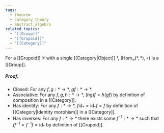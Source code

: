 ```yaml
---
tags:
  - theorem
  - category_theory
  - abstract_algebra
related topics:
  - "[[Group]]"
  - "[[Grupoid]]"
  - "[[Category]]"
---
```

For a [[Grupoid]] $\mathcal{C}$ with a single [[Category|Object]] $*$, $(\text{Hom}_\mathcal{C}(*,*), \circ)$ is a [[Group]].
##### Proof:
- Closed:
	For any $f,g:*\to *$, $gf: *\to *$.
- Associative:
	For any $f,g,h:*\to *$, $(hg)f=h(gf)$ by definition of composition in a [[Category]].
- Has identity:
	For any $f:*\to *$, $f\text{id}_*=\text{id}_*f=f$ by definition of [[Category|Identity morphism]] in a [[Category]].
- Has inverses:
	For any $f:*\to *$ there exists some $f^{-1}:*\to *$ such that $ff^{-1}=f^{-1}f=\text{id}_*$ by definition of [[Grupoid]].